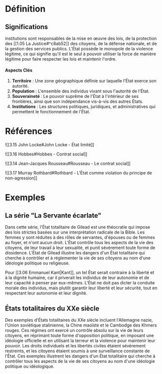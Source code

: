 # Définition

## Significations

institutions sont responsables de la mise en œuvre des lois, de la protection des [[1.05 La Justice#^c8ab52]] des citoyens, de la défense nationale, et de la gestion des services publics. L'État possède le monopole de la violence légitime, ce qui signifie qu'il est le seul à pouvoir utiliser la force de manière légitime pour faire respecter les lois et maintenir l'ordre.

#### Aspects Clés

1. **Territoire** : Une zone géographique définie sur laquelle l'État exerce son autorité.
2. **Population** : L'ensemble des individus vivant sous l'autorité de l'État.
3. **Souveraineté** : Le pouvoir suprême de l'État à l'intérieur de ses frontières, ainsi que son indépendance vis-à-vis des autres États.
4. **Institutions** : Les structures politiques, juridiques, et administratives qui permettent le fonctionnement de l'État.

# Références

![[3.15 John Locke#John Locke - État limité]]

![[3.16 Hobbes#Hobbes - Contrat social]]

![[3.14 Jean-Jacques Rousseau#Rousseau - Le contrat social]]

![[3.17 Murray Rothbard#Rothbard - L'État comme violation du principe de non-agression]]

# Exemples

## La série "La Servante écarlate"

Dans cette série, l'État totalitaire de Gilead est une théocratie qui impose des lois strictes basées sur une interprétation radicale de la Bible. Les femmes y sont réduites à des rôles de servantes, d'épouses ou de femmes au foyer, et n'ont aucun droit. L'État contrôle tous les aspects de la vie des citoyens, de leur travail à leur sexualité, et punit sévèrement toute forme de dissidence. L'État de Gilead illustre les dangers d'un État totalitaire qui cherche à contrôler et à réglementer la vie de ses citoyens au nom d'une idéologie politique ou religieuse.

Pour [[3.06 Emmanuel Kant|Kant]], un tel État serait contraire à la liberté et à la dignité humaine, car il priverait les individus de leur autonomie et de leur capacité à penser par eux-mêmes. L'État ne doit pas dicter la conduite morale des individus, mais plutôt garantir leur liberté et leur sécurité, tout en respectant leur autonomie et leur dignité.

## États totalitaires du XXe siècle

Des exemples d'États totalitaires du XXe siècle incluent l'Allemagne nazie, l'Union soviétique stalinienne, la Chine maoïste et le Cambodge des Khmers rouges. Ces régimes ont exercé un contrôle absolu sur la vie de leurs citoyens, en réprimant toute forme d'opposition politique, en imposant une idéologie officielle et en utilisant la terreur et la violence pour maintenir leur pouvoir. Les droits individuels et les libertés civiles étaient sévèrement restreints, et les citoyens étaient soumis à une surveillance constante de l'État. Ces exemples illustrent les dangers d'un État totalitaire qui cherche à contrôler tous les aspects de la vie de ses citoyens au nom d'une idéologie politique ou idéologique.
